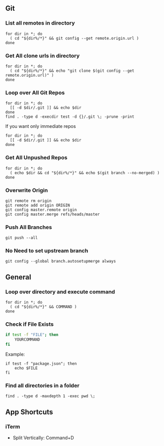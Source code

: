 ## Git
### List all remotes in directory
```
for dir in *; do
  ( cd "${dir%/*}" && git config --get remote.origin.url )
done
```

### Get All clone urls in directory
```
for dir in *; do
  ( cd "${dir%/*}" && echo "git clone $(git config --get remote.origin.url)" )
done
```

### Loop over All Git Repos
```
for dir in *; do
  [[ -d $dir/.git ]] && echo $dir
done
find . -type d -execdir test -d {}/.git \; -prune -print
```

If you want only immediate repos
```
for dir in *; do
  [[ -d $dir/.git ]] && echo $dir
done
```

### Get All Unpushed Repos
```
for dir in *; do
  ( echo $dir && cd "${dir%/*}" && echo $(git branch --no-merged) )
done
```

### Overwrite Origin
```
git remote rm origin
git remote add origin ORIGIN
git config master.remote origin
git config master.merge refs/heads/master
```

### Push All Branches
```
git push --all
```

### No Need to set upstream branch
```
git config --global branch.autosetupmerge always
```

## General
### Loop over directory and execute command
```
for dir in *; do
  ( cd "${dir%/*}" && COMMAND )
done
```

### Check if File Exists
```sh
if test -f "FILE"; then
    YOURCOMMAND
fi
```

Example:
```
if test -f "package.json"; then
    echo $FILE
fi
```

### Find all directories in a folder
```
find . -type d -maxdepth 1 -exec pwd \;
```

## App Shortcuts
### iTerm
- Split Vertically: Command+D
<!--stackedit_data:
eyJoaXN0b3J5IjpbMjA0NDI1NjM3MSwtNTMzNzI3MDU3LC0xNz
M3MDMyNjg4LDk1ODc3NjgzOCwxMzExNDMyNDY1XX0=
-->